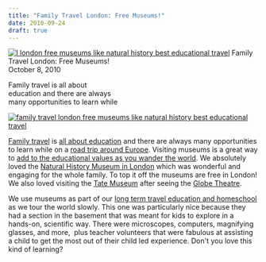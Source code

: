 ```yaml
---
title: "Family Travel London: Free Museums!"
date: 2010-09-24
draft: true
---
```


 [![l london free museums like natural history best educational travel](https://pub-ac94b3f306b24c0dba4238943c97f2e1.r2.dev/6a00e5502a950788330133f468b5ad970b.jpg "l london free museums like natural history best educational travel")](https://pub-ac94b3f306b24c0dba4238943c97f2e1.r2.dev/6a00e5502a950788330133f468b5ad970b.jpg-pi) Family Travel London: Free Museums!  
October 8, 2010

Family travel is all about  
education and there are always  
many opportunities to learn while

  

  

  

  

<!--more-->

[![family travel london free museums like natural history best educational travel](https://pub-ac94b3f306b24c0dba4238943c97f2e1.r2.dev/6a00e5502a950788330133f468b614970b.jpg "family travel london free museums like natural history best educational travel")](https://pub-ac94b3f306b24c0dba4238943c97f2e1.r2.dev/6a00e5502a950788330133f468b614970b.jpg-pi)  

[Family travel](https://pub-ac94b3f306b24c0dba4238943c97f2e1.r2.dev/2009/04/how-to-travel-the-world-as-a-digital-nomad-family.html) is [all about education](https://pub-ac94b3f306b24c0dba4238943c97f2e1.r2.dev/2010/04/family-travel-homeschool-education-global-students-lifestyle-design-location-independent-4hww-around.html) and there are always many opportunities to learn while on a [road trip around Europe](https://pub-ac94b3f306b24c0dba4238943c97f2e1.r2.dev/2010/06/grand-tour-europe-iv-family-travel-extended-vacation-road-trip-summer-holiday-abroad.html). Visiting museums is a great way to [add to the educational values as you wander the world](https://pub-ac94b3f306b24c0dba4238943c97f2e1.r2.dev/2010/04/around-the-world-family-travel-soultravelers3-digital-nomad-global-international-family-travel.html). We absolutely loved the [Natural History Museum in London](http://www.nhm.ac.uk/) which was wonderful and engaging for the whole family. To top it off the museums are free in London! We also loved visiting the [Tate Museum](http://www.tate.org.uk/) after seeing the [Globe Theatre](https://pub-ac94b3f306b24c0dba4238943c97f2e1.r2.dev/2009/07/family-travel-photoengland-globe-theatre-king-lear.html).  
  
We use museums as part of our [long term travel education and homeschool](https://pub-ac94b3f306b24c0dba4238943c97f2e1.r2.dev/2010/03/long-term-family-travel-homeschool-roadschool-world-school-digitalnomad-lifestyle-design-virtual-.html) as we tour the world slowly. This one was particularly nice because they had a section in the basement that was meant for kids to explore in a hands-on, scientific way. There were microscopes, computers, magnifying glasses, and more,  plus teacher volunteers that were fabulous at assisting a child to get the most out of their child led experience. Don't you love this kind of learning?
